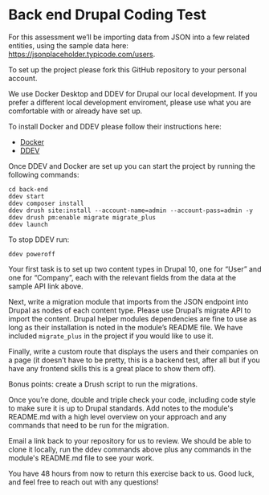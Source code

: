 # Back end Drupal Coding Test

For this assessment we’ll be importing data from JSON into a few related entities, using the sample data here: https://jsonplaceholder.typicode.com/users.

To set up the project please fork this GitHub repository to your personal account.  

We use Docker Desktop and DDEV for Drupal our local development. If you prefer a different local development enviroment, please use what you are comfortable with or already have set up.

To install Docker and DDEV please follow their instructions here: 
* [Docker](https://ddev.readthedocs.io/en/latest/users/install/docker-installation/)
* [DDEV](https://ddev.readthedocs.io/en/latest/users/install/ddev-installation/)

Once DDEV and Docker are set up you can start the project by running the following commands:

```
cd back-end
ddev start
ddev composer install
ddev drush site:install --account-name=admin --account-pass=admin -y
ddev drush pm:enable migrate migrate_plus
ddev launch
```

To stop DDEV run:
```
ddev poweroff
```

Your first task is to set up two content types in Drupal 10, one for “User” and one for “Company”, each with the relevant fields from the data at the sample API link above.

Next, write a migration module that imports from the JSON endpoint into Drupal as nodes of each content type.  Please use Drupal’s migrate API to import the content.  Drupal helper modules dependencies are fine to use as long as their installation is noted in the module’s README file. We have included `migrate_plus` in the project if you would like to use it.

Finally, write a custom route that displays the users and their companies on a page (it doesn’t have to be pretty, this is a backend test, after all but if you have any frontend skills this is a great place to show them off). 

Bonus points: create a Drush script to run the migrations.

Once you’re done, double and triple check your code, including code style to make sure it is up to Drupal standards. Add notes to the module's README.md with a high level overview on your approach and any commands that need to be run for the migration.

Email a link back to your repository for us to review. We should be able to clone it locally, run the ddev commands above plus any commands in the module's README.md file to see your work.

You have 48 hours from now to return this exercise back to us. Good luck, and feel free to reach out with any questions!